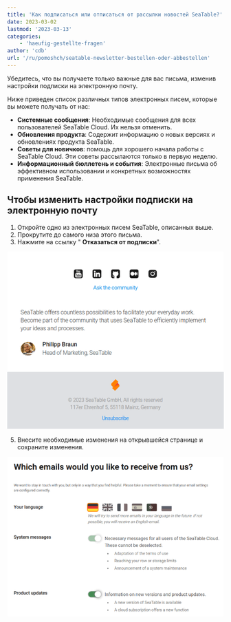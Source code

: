 ```yaml
---
title: 'Как подписаться или отписаться от рассылки новостей SeaTable?'
date: 2023-03-02
lastmod: '2023-03-13'
categories:
    - 'haeufig-gestellte-fragen'
author: 'cdb'
url: '/ru/pomoshch/seatable-newsletter-bestellen-oder-abbestellen'
---
```


Убедитесь, что вы получаете только важные для вас письма, изменив настройки подписки на электронную почту.

Ниже приведен список различных типов электронных писем, которые вы можете получать от нас:

- **Системные сообщения**: Необходимые сообщения для всех пользователей SeaTable Cloud. Их нельзя отменить.
- **Обновления продукта**: Содержит информацию о новых версиях и обновлениях продукта SeaTable.
- **Советы для новичков**: помощь для хорошего начала работы с SeaTable Cloud. Эти советы рассылаются только в первую неделю.
- **Информационный бюллетень и события**: Электронные письма об эффективном использовании и конкретных возможностях применения SeaTable.

## Чтобы изменить настройки подписки на электронную почту

1. Откройте одно из электронных писем SeaTable, описанных выше.
2. Прокрутите до самого низа этого письма.
3. Нажмите на ссылку " **Отказаться от подписки**".

![Управление настройками для получения информационных бюллетеней.](images/abbestellen-des-newsletters.png)

5. Внесите необходимые изменения на открывшейся странице и сохраните изменения.

![Управление уведомлениями по электронной почте](images/newsletter-management.png)
